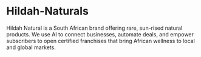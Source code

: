 # Hildah-Naturals
Hildah Natural is a South African brand offering rare, sun-rised natural products. We use AI to connect businesses, automate deals, and empower subscribers to open certified franchises that bring African wellness to local and global markets.
